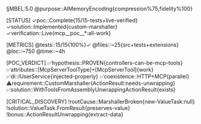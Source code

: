 §MBEL:5.0
@purpose::AIMemoryEncoding{compression%75,fidelity%100}

[STATUS]
✓poc::Complete{15/15-tests+live-verified}
✓solution::Implemented{custom-marshaller}
✓verification::Live{mcp__poc__*:all-work}

[METRICS]
@tests::15/15{100%}✓
@files::~25{src+tests+extensions}
@loc::~750
@time::~4h

[POC_VERDICT]
✅hypothesis::PROVEN{controllers-can-be-mcp-tools}
✅attributes::[McpServerToolType]+[McpServerTool]{work}
✅di::IUserService{injected-properly}
✅coexistence::HTTP+MCP{parallel}
⚠️requirement::CustomMarshaller{ActionResult:needs-unwrapping}
✅solution::WithToolsFromAssemblyUnwrappingActionResult{exists}

[CRITICAL_DISCOVERY]
!rootCause::MarshallerBroken{new-ValueTask:null}
!solution::ValueTask.FromResult{preserves-value}
!bonus::ActionResultUnwrapping{extract-data}
